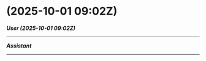 <!-- Generated by SpecStory -->

<!-- vscode Session 958dc35d-e748-4f75-becc-83da334fa269 (2025-10-01 09:02Z) -->

#  (2025-10-01 09:02Z)

_**User (2025-10-01 09:02Z)**_



---

_**Assistant**_



---

